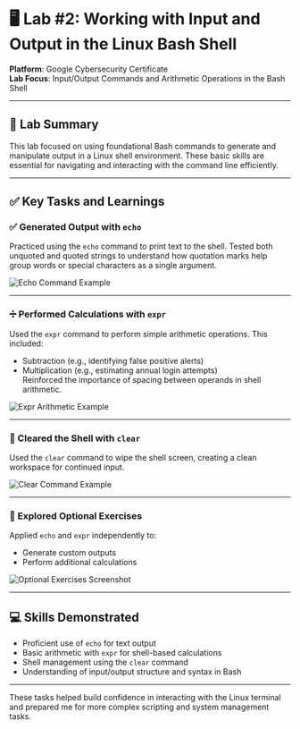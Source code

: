 # 🖥️ Lab #2: Working with Input and Output in the Linux Bash Shell

**Platform**: Google Cybersecurity Certificate  
**Lab Focus**: Input/Output Commands and Arithmetic Operations in the Bash Shell

---

## 🧠 Lab Summary

This lab focused on using foundational Bash commands to generate and manipulate output in a Linux shell environment. These basic skills are essential for navigating and interacting with the command line efficiently.

---

## ✅ Key Tasks and Learnings

### ✅ Generated Output with `echo`
Practiced using the `echo` command to print text to the shell. Tested both unquoted and quoted strings to understand how quotation marks help group words or special characters as a single argument.

![Echo Command Example](images/echo-example.png)

---

### ➗ Performed Calculations with `expr`
Used the `expr` command to perform simple arithmetic operations. This included:
- Subtraction (e.g., identifying false positive alerts)
- Multiplication (e.g., estimating annual login attempts)  
Reinforced the importance of spacing between operands in shell arithmetic.

![Expr Arithmetic Example](images/expr-arithmetic.png)

---

### 🧹 Cleared the Shell with `clear`
Used the `clear` command to wipe the shell screen, creating a clean workspace for continued input.

![Clear Command Example](images/clear-command.png)

---

### 🧪 Explored Optional Exercises
Applied `echo` and `expr` independently to:
- Generate custom outputs  
- Perform additional calculations  

![Optional Exercises Screenshot](images/optional-exercises.png)

---

## 💻 Skills Demonstrated

- Proficient use of `echo` for text output  
- Basic arithmetic with `expr` for shell-based calculations  
- Shell management using the `clear` command  
- Understanding of input/output structure and syntax in Bash  

---

These tasks helped build confidence in interacting with the Linux terminal and prepared me for more complex scripting and system management tasks.


